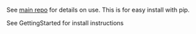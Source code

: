 See [main repo](https://github.com/bdyetton/YettonEtAl_2015_REMDetector) for details on use. This is for easy install with pip.

See GettingStarted for install instructions